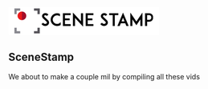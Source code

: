 ![SceneStamp](branding/logo-title.png)

## SceneStamp

We about to make a couple mil by compiling all these vids